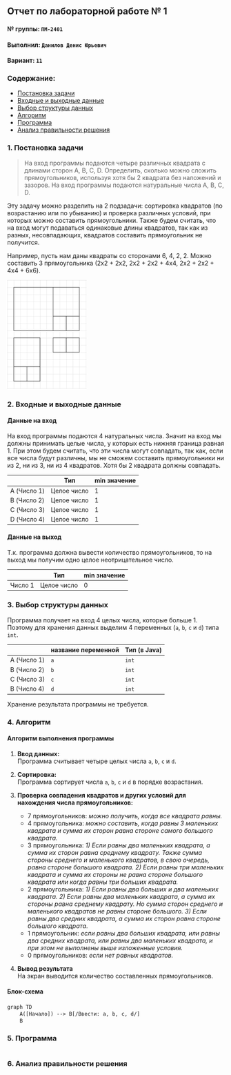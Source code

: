 ## Отчет по лабораторной работе № 1


#### № группы: `ПМ-2401`

#### Выполнил: `Данилов Денис Юрьевич`

#### Вариант: `11`

### Содержание:

- [Постановка задачи](#1-постановка-задачи)
- [Входные и выходные данные](#2-входные-и-выходные-данные)
- [Выбор структуры данных](#3-выбор-структуры-данных)
- [Алгоритм](#4-алгоритм)
- [Программа](#5-программа)
- [Анализ правильности решения](#6-анализ-правильности-решения)

### 1. Постановка задачи

> На вход программы подаются четыре различных квадрата с длинами сторон A, B, C, D. 
> Определить, сколько можно сложить прямоугольников, используя хотя бы 2 квадрата без 
> наложений и зазоров. На вход программы подаются натуральные числа A, B, C, D.

Эту задачу можно разделить на 2 подзадачи: cортировка квадратов (по возрастанию или по убыванию) 
и проверка различных условий, при которых можно составить прямоугольники. Также будем считать, что на вход могут 
подаваться одинаковые длины квадратов, так как из разных, несовпадающих, квадратов составить 
прямоугольник не получится. 

Например, пусть нам даны квадраты со сторонами 6, 4, 2, 2. Можно составить 3 прямоугольника (2х2 + 2х2, 2x2 + 2x2 + 4x4,
2x2 + 2x2 + 4x4 + 6x6).

<img alt="plot" height="252" src="Image/image.png" width="184"/>

### 2. Входные и выходные данные

#### Данные на вход

На вход программы подаются 4 натуральных числа. Значит на вход мы должны принимать целые 
числа, у которых есть нижняя граница равная 1. При этом будем считать, что эти числа могут совпадать,
так как, если все числа будут различны, мы не сможем составить прямоугольники ни из 2, ни из 3, 
ни из 4 квадратов. Хотя бы 2 квадрата должны совпадать. 

|             | Тип         | min значение |
|-------------|-------------|--------------|
| A (Число 1) | Целое число | 1            |
| B (Число 2) | Целое число | 1            |
| C (Число 3) | Целое число | 1            |
| D (Число 4) | Целое число | 1            |

#### Данные на выход

Т.к. программа должна вывести количество прямоугольников, то на выход мы получим 
одно целое неотрицательное число.

|         | Тип         | min значение |
|---------|-------------|--------------|
| Число 1 | Целое число | 0            |


### 3. Выбор структуры данных

Программа получает на вход 4 целых числа, которые больше 1. Поэтому для хранения данных выделим 
4 переменных (`a`, `b`, `c` и `d`) типа `int`.

|             | название переменной | Тип (в Java) |
|-------------|---------------------|--------------|
| A (Число 1) | `a`                 | `int`        |
| B (Число 2) | `b`                 | `int`        |
| С (Число 3) | `c`                 | `int`        |
| В (Число 4) | `d`                 | `int`        |

Хранение результата программы не требуется.

### 4. Алгоритм

#### Алгоритм выполнения программы

1. **Ввод данных:**  
   Программа считывает четыре целых числа `a`, `b`, `c` и `d`.

2. **Сортировка:**  
   Программа сортирует числа `a`, `b`, `c` и `d` в порядке возрастания.

3. **Проверка совпадения квадратов и других условий для нахождения числа прямоугольников:** 
   - 7 прямоугольников: *можно получить, когда все квадрата равны.*
   - 4 прямоугольника: *можно составить, когда равны 3 маленьких квадрата и сумма их сторон равна стороне 
   самого большого квадрата.*
   - 3 прямоугольника: *1) Если равны два маленьких квадрата, а сумма их сторон равна среднему квадрату.
   Также сумма стороны среднего и маленького квадратов, в свою очередь, равна стороне большого квадрата. 2) Если равны три 
   маленьких квадрата и сумма их стороны не равна стороне большого квадрата или когда равны три больших квадрата.*
   - 2 прямоугольника: *1) Если равны два больших и два маленьких квадрата. 2) Если равны два маленьких квадрата, 
   а сумма их стороны равна среднему квадрату. Но сумма сторон среднего и маленького квадратов не равны стороне большого. 3) Если
   равны два средних квадрата, а сумма их сторон равна стороне большого квадрата.*
   - 1 прямоугольник: *если равны два больших квадрата, или равны два средних квадрата, или равны два маленьких квадрата,
   и при этом не выполнены выше изложенные условия.*
   - 0 прямоугольников: *если нет равных квадратов.*

4. **Вывод результата**  
На экран выводится количество составленных прямоугольников.

#### Блок-схема

```mermaid
graph TD
    A([Начало]) --> B[/Ввести: a, b, c, d/]
    B
```

### 5. Программа

```java

```

### 6. Анализ правильности решения

